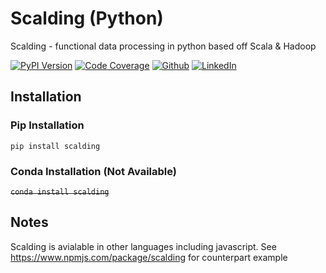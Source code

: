 # Scalding (Python)
Scalding - functional data processing in python based off Scala &amp; Hadoop


[![PyPI Version](https://img.shields.io/badge/Version-0.0.1-3775A9?style=plastic&logo=PyPi)](https://pypi.org/project/scalding/)
[![Code Coverage](https://img.shields.io/badge/CodeCoverage-99p-F01F7A?style=plastic&logo=CodeCov)](https://github.com/social-learning/scalding-py)
[![Github](https://img.shields.io/badge/GitHub-TensorMap-181717?style=plastic&logo=GitHub)](https://github.com/social-learning/scalding-py)
[![LinkedIn](https://img.shields.io/badge/LinkedIn-CodeForAll-0077B5?style=plastic&logo=LinkedIn)](https://www.linkedin.com/company/codeforall/)

## Installation


### Pip Installation
`pip install scalding`

### Conda Installation (Not Available)
~~`conda install scalding`~~ 


## Notes
Scalding is avialable in other languages including javascript. See https://www.npmjs.com/package/scalding for counterpart example
